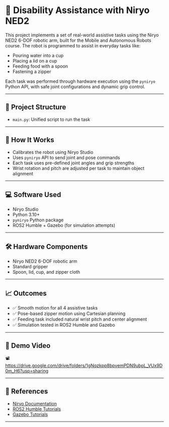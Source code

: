 # 🤖 Disability Assistance with Niryo NED2

This project implements a set of real-world assistive tasks using the Niryo NED2 6-DOF robotic arm, built for the Mobile and Autonomous Robots course. The robot is programmed to assist in everyday tasks like:

- Pouring water into a cup
- Placing a lid on a cup
- Feeding food with a spoon
- Fastening a zipper

Each task was performed through hardware execution using the `pyniryo` Python API, with safe joint configurations and dynamic grip control.

---

## 📁 Project Structure

- `main.py`: Unified script to run the task


---

## 🧠 How It Works

- Calibrates the robot using Niryo Studio
- Uses `pyniryo` API to send joint and pose commands
- Each task uses pre-defined joint angles and grip strengths
- Wrist rotation and pitch are adjusted per task to maintain object alignment

---

## 💻 Software Used

- Niryo Studio
- Python 3.10+
- `pyniryo` Python package
- ROS2 Humble + Gazebo (for simulation attempts)

---

## 🛠️ Hardware Components

- Niryo NED2 6-DOF robotic arm
- Standard gripper
- Spoon, lid, cup, and zipper cloth

---

## 📈 Outcomes

- ✅ Smooth motion for all 4 assistive tasks
- ✅ Pose-based zipper motion using Cartesian planning
- ✅ Feeding task included natural wrist pitch and center alignment
- ✅ Simulation tested in ROS2 Humble and Gazebo

---

## 🎥 Demo Video

📽️ https://drive.google.com/drive/folders/1gNqzkpp8bpvemPDN9ubpL_VUx9D0m_H6?usp=sharing


---

## 🔗 References

- [Niryo Documentation](https://niryo.com/docs/)
- [ROS2 Humble Tutorials](https://docs.ros.org/en/humble/index.html)
- [Gazebo Tutorials](https://gazebosim.org/tutorials)

---



